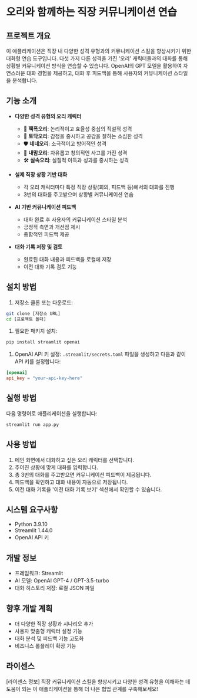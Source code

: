 # 오리와 함께하는 직장 커뮤니케이션 연습
## 프로젝트 개요
이 애플리케이션은 직장 내 다양한 성격 유형과의 커뮤니케이션 스킬을 향상시키기 위한 대화형 연습 도구입니다. 다섯 가지 다른 성격을 가진 '오리' 캐릭터들과의 대화를 통해 상황별 커뮤니케이션 방식을 연습할 수 있습니다. OpenAI의 GPT 모델을 활용하여 자연스러운 대화 경험을 제공하고, 대화 후 피드백을 통해 사용자의 커뮤니케이션 스타일을 분석합니다.
## 기능 소개
- **다양한 성격 유형의 오리 캐릭터**
    - 🧠 **팩폭오리**: 논리적이고 효율성 중심의 직설적 성격
    - 💖 **토닥오리**: 감정을 중시하고 공감을 잘하는 소심한 성격
    - 🛡️ **네네오리**: 소극적이고 방어적인 성격
    - 🎨 **내맘오리**: 자유롭고 창의적인 사고를 가진 성격
    - 🛠️ **실속오리**: 실질적 이득과 성과를 중시하는 성격

- **실제 직장 상황 기반 대화**
    - 각 오리 캐릭터마다 특정 직장 상황(회의, 피드백 등)에서의 대화를 진행
    - 3번의 대화를 주고받으며 상황별 커뮤니케이션 연습

- **AI 기반 커뮤니케이션 피드백**
    - 대화 완료 후 사용자의 커뮤니케이션 스타일 분석
    - 긍정적 측면과 개선점 제시
    - 종합적인 피드백 제공

- **대화 기록 저장 및 검토**
    - 완료된 대화 내용과 피드백을 로컬에 저장
    - 이전 대화 기록 검토 기능

## 설치 방법
1. 저장소 클론 또는 다운로드:
``` bash
git clone [저장소 URL]
cd [프로젝트 폴더]
```
1. 필요한 패키지 설치:
``` bash
pip install streamlit openai
```
1. OpenAI API 키 설정: `.streamlit/secrets.toml` 파일을 생성하고 다음과 같이 API 키를 설정합니다:
``` toml
[openai]
api_key = "your-api-key-here"
```
## 실행 방법
다음 명령어로 애플리케이션을 실행합니다:
``` bash
streamlit run app.py
```
## 사용 방법
1. 메인 화면에서 대화하고 싶은 오리 캐릭터를 선택합니다.
2. 주어진 상황에 맞게 대화를 입력합니다.
3. 총 3번의 대화를 주고받으면 커뮤니케이션 피드백이 제공됩니다.
4. 피드백을 확인하고 대화 내용이 자동으로 저장됩니다.
5. 이전 대화 기록을 '이전 대화 기록 보기' 섹션에서 확인할 수 있습니다.

## 시스템 요구사항
- Python 3.9.10
- Streamlit 1.44.0
- OpenAI API 키

## 개발 정보
- 프레임워크: Streamlit
- AI 모델: OpenAI GPT-4 / GPT-3.5-turbo
- 대화 히스토리 저장: 로컬 JSON 파일

## 향후 개발 계획
- 더 다양한 직장 상황과 시나리오 추가
- 사용자 맞춤형 캐릭터 설정 기능
- 대화 분석 및 피드백 기능 고도화
- 비즈니스 롤플레이 확장 기능

## 라이센스
[라이센스 정보]
직장 커뮤니케이션 스킬을 향상시키고 다양한 성격 유형을 이해하는 데 도움이 되는 이 애플리케이션을 통해 더 나은 협업 관계를 구축해보세요!

